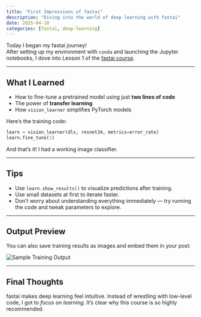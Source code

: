 ```yaml
---
title: "First Impressions of fastai"
description: "Diving into the world of deep learning with fastai"
date: 2025-04-10
categories: [fastai, deep-learning]
---
```


Today I began my fastai journey!   
After setting up my environment with `conda` and launching the Jupyter notebooks, I dove into Lesson 1 of the [fastai course](https://course.fast.ai/).

---

## What I Learned

- How to fine-tune a pretrained model using just **two lines of code**
- The power of **transfer learning**
- How `vision_learner` simplifies PyTorch models

Here’s the training code:

```python
learn = vision_learner(dls, resnet34, metrics=error_rate)
learn.fine_tune(1)
```

And that’s it! I had a working image classifier.

---

## Tips

- Use `learn.show_results()` to visualize predictions after training.
- Use small datasets at first to iterate faster.
- Don’t worry about understanding everything immediately — try running the code and tweak parameters to explore.

---

## Output Preview

You can also save training results as images and embed them in your post:

![Sample Training Output](images/first-training-output.png)

---

## Final Thoughts

fastai makes deep learning feel intuitive. Instead of wrestling with low-level code, I got to *focus on learning*. It’s clear why this course is so highly recommended.

